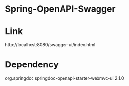 # Spring-OpenAPI-Swagger

# Link
http://localhost:8080/swagger-ui/index.html

# Dependency
<dependency>
			<groupId>org.springdoc</groupId>
			<artifactId>springdoc-openapi-starter-webmvc-ui</artifactId>
			<version>2.1.0</version>
</dependency>

